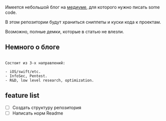 
Имеется небольшой блог на [медиуме](https://medium.com/@pavbox), для которого нужно писать some code.

В этом репозитории будут храниться сниппеты и куски кода к проектам.

Возможно, полные демки, которые в статью не влезли.

## Немного о блоге

```

Состоит из 3-х направлений:

- iOS/swift/etc.
- InfoSec, Pentest.
- R&D, low level research, optimization.

```

## feature list

- [ ] Создать структуру репозитория
- [ ] Написать норм Readme
